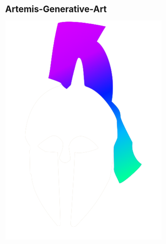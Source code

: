 # Artemis-Generative-Art
<p align="center">
<img width="700" src="https://raw.githubusercontent.com/wisespira/Artemis-Generative-Art/master/logo.png">
  </p>  
